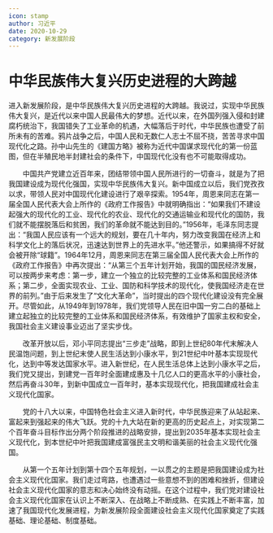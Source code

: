 ```yaml
---
icon: stamp
author: 习近平
date: 2020-10-29
category: 新发展阶段
---
```


# 中华民族伟大复兴历史进程的大跨越

进入新发展阶段，是中华民族伟大复兴历史进程的大跨越。我说过，实现中华民族伟大复兴，是近代以来中国人民最伟大的梦想。近代以来，在外国列强入侵和封建腐朽统治下，我国错失了工业革命的机遇，大幅落后于时代，中华民族也遭受了前所未有的苦难。鸦片战争之后，中国人民和无数仁人志士不屈不挠，苦苦寻求中国现代化之路。孙中山先生的《建国方略》被称为近代中国谋求现代化的第一份蓝图，但在半殖民地半封建社会的条件下，中国现代化没有也不可能取得成功。

　　中国共产党建立近百年来，团结带领中国人民所进行的一切奋斗，就是为了把我国建设成为现代化强国，实现中华民族伟大复兴。新中国成立以后，我们党孜孜以求，带领人民对中国现代化建设进行了艰辛探索。1954年，周恩来同志在第一届全国人民代表大会上所作的《政府工作报告》中就明确指出：“如果我们不建设起强大的现代化的工业、现代化的农业、现代化的交通运输业和现代化的国防，我们就不能摆脱落后和贫困，我们的革命就不能达到目的。”1956年，毛泽东同志提出：“我国人民应该有一个远大的规划，要在几十年内，努力改变我国在经济上和科学文化上的落后状况，迅速达到世界上的先进水平。”他还警示，如果搞得不好就会被开除“球籍”。1964年12月，周恩来同志在第三届全国人民代表大会上所作的《政府工作报告》中再次提出：“从第三个五年计划开始，我国的国民经济发展，可以按两步来考虑：第一步，建立一个独立的比较完整的工业体系和国民经济体系；第二步，全面实现农业、工业、国防和科学技术的现代化，使我国经济走在世界的前列。”由于后来发生了“文化大革命”，当时提出的四个现代化建设没有完全展开。尽管如此，从1949年到1978年，我们党领导人民在旧中国一穷二白的基础上建立起独立的比较完整的工业体系和国民经济体系，有效维护了国家主权和安全，我国社会主义建设事业迈出了坚实步伐。

　　改革开放以后，邓小平同志提出“三步走”战略，即到上世纪80年代末解决人民温饱问题，到上世纪末使人民生活达到小康水平，到21世纪中叶基本实现现代化，达到中等发达国家水平。进入新世纪，在人民生活总体上达到小康水平之后，我们党又提出，到建党一百年时全面建成惠及十几亿人口的更高水平的小康社会，然后再奋斗30年，到新中国成立一百年时，基本实现现代化，把我国建成社会主义现代化国家。

　　党的十八大以来，中国特色社会主义进入新时代，中华民族迎来了从站起来、富起来到强起来的伟大飞跃。党的十九大站在新的更高的历史起点上，对实现第二个百年奋斗目标作出分两个阶段推进的战略安排，提出到2035年基本实现社会主义现代化，到本世纪中叶把我国建成富强民主文明和谐美丽的社会主义现代化强国。

　　从第一个五年计划到第十四个五年规划，一以贯之的主题是把我国建设成为社会主义现代化国家。我们走过弯路，也遭遇过一些意想不到的困难和挫折，但建设社会主义现代化国家的意志和决心始终没有动摇。在这个过程中，我们党对建设社会主义现代化国家在认识上不断深入、在战略上不断成熟、在实践上不断丰富，加速了我国现代化发展进程，为新发展阶段全面建设社会主义现代化国家奠定了实践基础、理论基础、制度基础。
